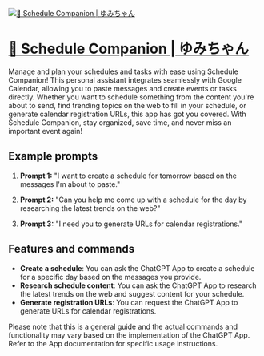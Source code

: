 [![📅 Schedule Companion | ゆみちゃん](https://files.oaiusercontent.com/file-Byz3SG1hc82o21JzmxUZ4q6V?se=2123-10-16T07%3A23%3A12Z&sp=r&sv=2021-08-06&sr=b&rscc=max-age%3D31536000%2C%20immutable&rscd=attachment%3B%20filename%3Dshoty_k2_reiwa_Garyufemale_23_yo_smile_face_zoom_up_cyan_colore_6b1a0240-6cbb-40b9-90dd-e77f14f32cf4.png&sig=s/mtRNC7fimq9sQCLH7eYNqG037uHQPjD/Ed9FJ9Nsk%3D)](https://chat.openai.com/g/g-lmb6WNkvk-schedule-companion-yumitiyan)

# [📅 Schedule Companion | ゆみちゃん](https://chat.openai.com/g/g-lmb6WNkvk-schedule-companion-yumitiyan)

Manage and plan your schedules and tasks with ease using Schedule Companion! This personal assistant integrates seamlessly with Google Calendar, allowing you to paste messages and create events or tasks directly. Whether you want to schedule something from the content you're about to send, find trending topics on the web to fill in your schedule, or generate calendar registration URLs, this app has got you covered. With Schedule Companion, stay organized, save time, and never miss an important event again!

## Example prompts

1. **Prompt 1:** "I want to create a schedule for tomorrow based on the messages I'm about to paste."

2. **Prompt 2:** "Can you help me come up with a schedule for the day by researching the latest trends on the web?"

3. **Prompt 3:** "I need you to generate URLs for calendar registrations."

## Features and commands

- **Create a schedule**: You can ask the ChatGPT App to create a schedule for a specific day based on the messages you provide.
- **Research schedule content**: You can ask the ChatGPT App to research the latest trends on the web and suggest content for your schedule.
- **Generate registration URLs**: You can request the ChatGPT App to generate URLs for calendar registrations.

Please note that this is a general guide and the actual commands and functionality may vary based on the implementation of the ChatGPT App. Refer to the App documentation for specific usage instructions.